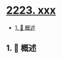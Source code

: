 # [2223. xxx](https://github.com/Tdahuyou/TNotes.leetcode/tree/main/notes/2223.%20xxx)

<!-- region:toc -->

- [1. 📝 概述](#1--概述)

<!-- endregion:toc -->

## 1. 📝 概述
